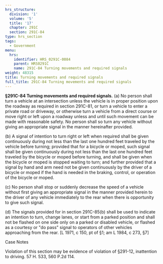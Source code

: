 ```yaml
---
hrs_structure:
  division: '1'
  volume: '5'
  title: '17'
  chapter: 291C
  section: 291C-84
type: hrs_section
tags:
  - Government
menu:
  hrs:
    identifier: HRS_0291C-0084
    parent: HRS0291C
    name: 291C-84 Turning movements and required signals
weight: 48315
title: Turning movements and required signals
full_title: 291C-84 Turning movements and required signals
---
```

**§291C-84 Turning movements and required signals.** (a) No person shall turn a vehicle at an intersection unless the vehicle is in proper position upon the roadway as required in section 291C-81, or turn a vehicle to enter a private road or driveway, or otherwise turn a vehicle from a direct course or move right or left upon a roadway unless and until such movement can be made with reasonable safety. No person shall so turn any vehicle without giving an appropriate signal in the manner hereinafter provided.

(b) A signal of intention to turn right or left when required shall be given continuously during not less than the last one hundred feet traveled by the vehicle before turning; provided that for a bicycle or moped, such signal shall be given continuously during not less than the last one hundred feet traveled by the bicycle or moped before turning, and shall be given when the bicycle or moped is stopped waiting to turn; and further provided that a signal by hand and arm need not be given continuously by the driver of a bicycle or moped if the hand is needed in the braking, control, or operation of the bicycle or moped.

(c) No person shall stop or suddenly decrease the speed of a vehicle without first giving an appropriate signal in the manner provided herein to the driver of any vehicle immediately to the rear when there is opportunity to give such signal.

(d) The signals provided for in section 291C-85(b) shall be used to indicate an intention to turn, change lanes, or start from a parked position and shall not be flashed on one side only on a parked or disabled vehicle, or flashed as a courtesy or "do pass" signal to operators of other vehicles approaching from the rear. [L 1971, c 150, pt of §1; am L 1984, c 273, §7]

Case Notes

Violation of this section may be evidence of violation of §291-12, inattention to driving. 57 H. 533, 560 P.2d 114.